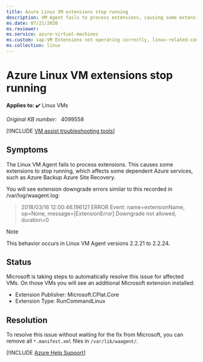 ```yaml
---
title: Azure Linux VM extensions stop running
description: VM Agent fails to process extensions, causing some extensions to stop running and affecting some dependent services, such as Azure Site Recovery.
ms.date: 07/21/2020
ms.reviewer: 
ms.service: azure-virtual-machines
ms.custom: sap:VM Extensions not operating correctly, linux-related-content
ms.collection: linux
---
```

# Azure Linux VM extensions stop running

**Applies to:** :heavy_check_mark: Linux VMs

_Original KB number:_ &nbsp; 4099558

[!INCLUDE [VM assist troubleshooting tools](../../../includes/vmassist-include.md)]

## Symptoms

The Linux VM Agent fails to process extensions. This causes some extensions to stop running, which affects some dependent Azure services, such as Azure Backup Azure Site Recovery.

You will see extension downgrade errors similar to this recorded in /var/log/waagent.log:

> 2018/03/16 12:00:46.196121 ERROR Event: name=extensionName, op=None, message=[ExtensionError] Downgrade not allowed, duration=0

> [!NOTE]
> This behavior occurs in Linux VM Agent versions 2.2.21 to 2.2.24.

## Status

Microsoft is taking steps to automatically resolve this issue for affected VMs. On those VMs you will see an additional Microsoft extension installed:  

- Extension Publisher: Microsoft.CPlat.Core
- Extension Type: RunCommandLinux  

## Resolution

To resolve this issue without waiting for the fix from Microsoft, you can remove all `*.manifest.xml` files in `/var/lib/waagent/`.

[!INCLUDE [Azure Help Support](../../../includes/azure-help-support.md)]

